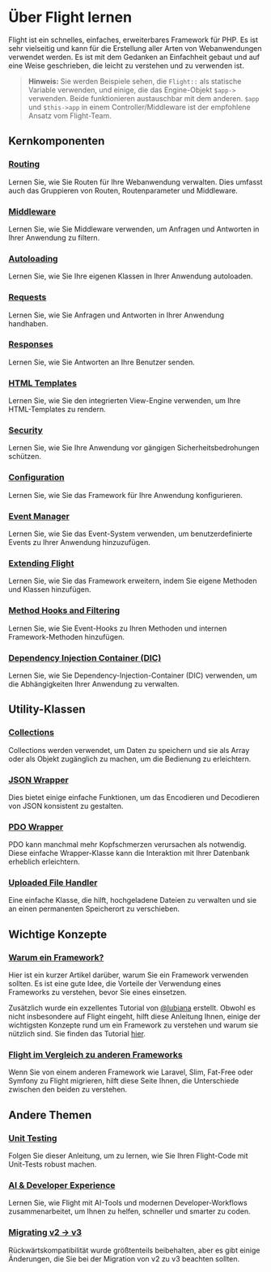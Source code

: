 # Über Flight lernen

Flight ist ein schnelles, einfaches, erweiterbares Framework für PHP. Es ist sehr vielseitig und kann für die Erstellung aller Arten von Webanwendungen verwendet werden. 
Es ist mit dem Gedanken an Einfachheit gebaut und auf eine Weise geschrieben, die leicht zu verstehen und zu verwenden ist.

> **Hinweis:** Sie werden Beispiele sehen, die `Flight::` als statische Variable verwenden, und einige, die das Engine-Objekt `$app->` verwenden. Beide funktionieren austauschbar mit dem anderen. `$app` und `$this->app` in einem Controller/Middleware ist der empfohlene Ansatz vom Flight-Team.

## Kernkomponenten

### [Routing](/learn/routing)

Lernen Sie, wie Sie Routen für Ihre Webanwendung verwalten. Dies umfasst auch das Gruppieren von Routen, Routenparameter und Middleware.

### [Middleware](/learn/middleware)

Lernen Sie, wie Sie Middleware verwenden, um Anfragen und Antworten in Ihrer Anwendung zu filtern.

### [Autoloading](/learn/autoloading)

Lernen Sie, wie Sie Ihre eigenen Klassen in Ihrer Anwendung autoloaden.

### [Requests](/learn/requests)

Lernen Sie, wie Sie Anfragen und Antworten in Ihrer Anwendung handhaben.

### [Responses](/learn/responses)

Lernen Sie, wie Sie Antworten an Ihre Benutzer senden.

### [HTML Templates](/learn/templates)

Lernen Sie, wie Sie den integrierten View-Engine verwenden, um Ihre HTML-Templates zu rendern.

### [Security](/learn/security)

Lernen Sie, wie Sie Ihre Anwendung vor gängigen Sicherheitsbedrohungen schützen.

### [Configuration](/learn/configuration)

Lernen Sie, wie Sie das Framework für Ihre Anwendung konfigurieren.

### [Event Manager](/learn/events)

Lernen Sie, wie Sie das Event-System verwenden, um benutzerdefinierte Events zu Ihrer Anwendung hinzuzufügen.

### [Extending Flight](/learn/extending)

Lernen Sie, wie Sie das Framework erweitern, indem Sie eigene Methoden und Klassen hinzufügen.

### [Method Hooks and Filtering](/learn/filtering)

Lernen Sie, wie Sie Event-Hooks zu Ihren Methoden und internen Framework-Methoden hinzufügen.

### [Dependency Injection Container (DIC)](/learn/dependency-injection-container)

Lernen Sie, wie Sie Dependency-Injection-Container (DIC) verwenden, um die Abhängigkeiten Ihrer Anwendung zu verwalten.

## Utility-Klassen

### [Collections](/learn/collections)

Collections werden verwendet, um Daten zu speichern und sie als Array oder als Objekt zugänglich zu machen, um die Bedienung zu erleichtern.

### [JSON Wrapper](/learn/json)

Dies bietet einige einfache Funktionen, um das Encodieren und Decodieren von JSON konsistent zu gestalten.

### [PDO Wrapper](/learn/pdo-wrapper)

PDO kann manchmal mehr Kopfschmerzen verursachen als notwendig. Diese einfache Wrapper-Klasse kann die Interaktion mit Ihrer Datenbank erheblich erleichtern.

### [Uploaded File Handler](/learn/uploaded-file)

Eine einfache Klasse, die hilft, hochgeladene Dateien zu verwalten und sie an einen permanenten Speicherort zu verschieben.

## Wichtige Konzepte

### [Warum ein Framework?](/learn/why-frameworks)

Hier ist ein kurzer Artikel darüber, warum Sie ein Framework verwenden sollten. Es ist eine gute Idee, die Vorteile der Verwendung eines Frameworks zu verstehen, bevor Sie eines einsetzen.

Zusätzlich wurde ein exzellentes Tutorial von [@lubiana](https://git.php.fail/lubiana) erstellt. Obwohl es nicht insbesondere auf Flight eingeht, 
hilft diese Anleitung Ihnen, einige der wichtigsten Konzepte rund um ein Framework zu verstehen und warum sie nützlich sind. 
Sie finden das Tutorial [hier](https://git.php.fail/lubiana/no-framework-tutorial/src/branch/master/README.md).

### [Flight im Vergleich zu anderen Frameworks](/learn/flight-vs-another-framework)

Wenn Sie von einem anderen Framework wie Laravel, Slim, Fat-Free oder Symfony zu Flight migrieren, hilft diese Seite Ihnen, die Unterschiede zwischen den beiden zu verstehen.

## Andere Themen

### [Unit Testing](/learn/unit-testing)

Folgen Sie dieser Anleitung, um zu lernen, wie Sie Ihren Flight-Code mit Unit-Tests robust machen.

### [AI & Developer Experience](/learn/ai)

Lernen Sie, wie Flight mit AI-Tools und modernen Developer-Workflows zusammenarbeitet, um Ihnen zu helfen, schneller und smarter zu coden.

### [Migrating v2 -> v3](/learn/migrating-to-v3)

Rückwärtskompatibilität wurde größtenteils beibehalten, aber es gibt einige Änderungen, die Sie bei der Migration von v2 zu v3 beachten sollten.